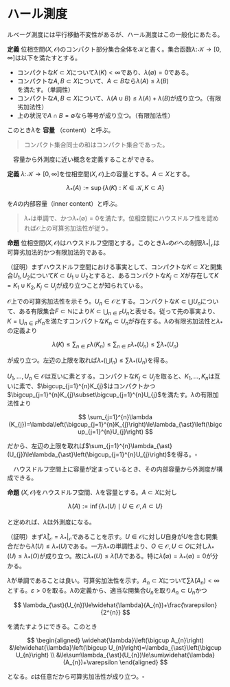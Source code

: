 

# ハール測度

ルベーグ測度には平行移動不変性があるが、ハール測度はこの一般化にあたる。

__定義__ 位相空間$(X, \mathcal{O})$のコンパクト部分集合全体を$\mathcal{K}$と書く。集合函数$\lambda\colon\mathcal{K}\rightarrow\lbrack 0, \infty \rbrack$は以下を満たすとする。

- コンパクトな$K\subset X$について$\lambda (K)<\infty$であり、$\lambda (\emptyset)=0$である。
- コンパクトな$A, B\subset X$について、$A\subset B$なら$\lambda (A)\le\lambda (B)$を満たす。（単調性）
- コンパクトな$A, B\subset X$について、$\lambda (A\cup B)\le\lambda (A)+\lambda (B)$が成り立つ。（有限劣加法性）
- 上の状況で$A\cap B=\emptyset$なら等号が成り立つ。（有限加法性）

このとき$\lambda$を **容量** （content）と呼ぶ。

> コンパクト集合同士の和はコンパクト集合であった。

　容量から外測度に近い概念を定義することができる。

__定義__ $\lambda\colon\mathcal{K}\rightarrow \lbrack 0, \infty \rbrack$を位相空間$(X, \mathcal{O})$上の容量とする。$A\subset X$とする。

$$
\lambda_{\ast}(A):=\sup\lbrace \lambda (K) : K\in\mathcal{K}, K\subset A \rbrace
$$

を$A$の内部容量（inner content）と呼ぶ。

> $\lambda_{\ast}$は単調で、かつ$\lambda_{\ast}(\emptyset)=0$を満たす。位相空間にハウスドルフ性を認めれば$\mathcal{O}$上の可算劣加法性が従う。

__命題__ 位相空間$(X, \mathcal{O})$はハウスドルフ空間とする。このとき$\lambda_{\ast}$の$\mathcal{O}$への制限$\lambda_{\ast}\vert_{\mathcal{O}}$は可算劣加法的かつ有限加法的である。

（証明）まずハウスドルフ空間における事実として、コンパクトな$K\subset X$と開集合$U_{1}, U_{2}$について$K\subset U_{1}\cup U_{2}$とすると、あるコンパクトな$K_{j}\subset X$が存在して$K=K_{1}\cup K_{2}, K_{j}\subset U_{j}$が成り立つことが知られている。

$\mathcal{O}$上での可算劣加法性を示そう。$U_{n}\in\mathcal{O}$とする。コンパクトな$K\subset\bigcup U_{n}$について、ある有限集合$F\subset\mathbb{N}$により$K\subset\bigcup_{n\in F}U_{n}$と表せる。従って先の事実より、$K=\bigcup_{n\in F}K_{n}$を満たすコンパクトな$K_{n}\subset U_{n}$が存在する。$\lambda$の有限劣加法性と$\lambda_{\ast}$の定義より

$$
\lambda (K)\le\sum_{n\in F}\lambda (K_{n})\le\sum_{n\in F}\lambda_{\ast}(U_{n})\le\sum\lambda_{\ast}(U_{n})
$$

が成り立つ。左辺の上限を取れば$\lambda_{\ast}\left(\bigcup I_{n}\right)\le\sum\lambda_{\ast}(U_{n})$を得る。

$U_{1}, \dotsc, U_{n}\in\mathcal{O}$は互いに素とする。コンパクトな$K_{j}\subset U_{j}$を取ると、$K_{1}, \dotsc, K_{n}$は互いに素で、$\bigcup_{j=1}^{n}K_{j}$はコンパクトかつ$\bigcup_{j=1}^{n}K_{j}\subset\bigcup_{j=1}^{n}U_{j}$を満たす。$\lambda$の有限加法性より

$$
\sum_{j=1}^{n}\lambda (K_{j})=\lambda\left(\bigcup_{j=1}^{n}K_{j}\right)\le\lambda_{\ast}\left(\bigcup_{j=1}^{n}U_{j}\right)
$$

だから、左辺の上限を取れば$\sum_{j=1}^{n}\lambda_{\ast}(U_{j})\le\lambda_{\ast}\left(\bigcup_{j=1}^{n}U_{j}\right)$を得る。$\square$

　ハウスドルフ空間上に容量が定まっているとき、その内部容量から外測度が構成できる。

__命題__ $(X, \mathcal{O})$をハウスドルフ空間、$\lambda$を容量とする。$A\subset X$に対し

$$
\widehat{\lambda}(A):=\inf\lbrace \lambda_{\ast}(U)\mid U\in\mathcal{O}, A\subset U \rbrace
$$

と定めれば、$\widehat{\lambda}$は外測度になる。

（証明）まず$\widehat{\lambda}|_{\mathcal{O}}=\lambda_{\ast}|_{\mathcal{O}}$であることを示す。$U\in\mathcal{O}$に対し$U$自身が$U$を含む開集合だから$\widehat{\lambda}(U)\le\lambda_{\ast}(U)$である。一方$\lambda_{\ast}$の単調性より、$O\in\mathcal{O}, U\subset O$に対し$\lambda_{\ast}(U)\le\lambda_{\ast}(O)$が成り立つ。故に$\lambda_{\ast}(U)\le\widehat{\lambda}(U)$である。特に$\widehat{\lambda}(\emptyset)=\lambda_{\ast}(\emptyset)=0$が分かる。

$\widehat{\lambda}$が単調であることは良い。可算劣加法性を示す。$A_{n}\subset X$について$\sum\widehat{\lambda}(A_{n})<\infty$とする。$\varepsilon>0$を取る。$\widehat{\lambda}$の定義から、適当な開集合$U_{n}$を取り$A_{n}\subset U_{n}$かつ

$$
\lambda_{\ast}(U_{n})\le\widehat{\lambda}(A_{n})+\frac{\varepsilon}{2^{n}}
$$

を満たすようにできる。このとき

$$
\begin{aligned}
\widehat{\lambda}\left(\bigcup A_{n}\right)
&\le\widehat{\lambda}\left(\bigcup U_{n}\right)=\lambda_{\ast}\left(\bigcup U_{n}\right) \\
&\le\sum\lambda_{\ast}(U_{n})\le\sum\widehat{\lambda}(A_{n})+\varepsilon
\end{aligned}
$$

となる。$\varepsilon$は任意だから可算劣加法性が成り立つ。$\square$

<!--
　$\widehat{\lambda}$-可測な集合全体を$\mathcal{M}_{\widehat{\lambda}}$とすれば、
$\widehat{\lambda}:\mathcal{M}_{\widehat{\lambda}}\rightarrow [0, \infty]$は測度となる。

\begin{Prop}
$(X, \mathcal{O})$はハウスドルフ空間、$\lambda:\mathcal{K}\rightarrow [0, \infty]$は容量とする。
$\mu:\mathscr{A}\rightarrow [0, \infty]$は測度で$\sigma[\mathcal{O}]\subset\mathscr{A}$を満たすとする。
このとき$\mu|_{\sigma[\mathcal{O}]}=\widehat{\lambda}|_{\sigma[\mathcal{O}]}$であれば、
$A\in\sigma[\mathcal{O}]$は$\mu$-外部正則であり、$U\in\mathcal{O}$は$\mu$-内部正則になる。
\footnote{一般のボレル集合が$\mu$-内部正則になるとは限らない。}
\end{Prop}
\begin{Proof}
$A\in\sigma[\mathcal{O}]$に対し$\mu (A)=\widehat{\lambda}(A)=\inf_{A\subset O\in\mathcal{O}}\lambda_{\ast}(O)$である。
ここで$\lambda_{\ast}(O)=\widehat{\lambda}(O)=\mu (O)$であるから、$A$は$\mu$-外部正則となる。
また$U\in\mathcal{O}$に対し、$\mu (U)=\widehat{\lambda}(U)=\lambda_{\ast}(U)=\sup_{U\supset K\in\mathcal{K}}\lambda (K)$である。
ここで$K\subset O\in\mathcal{O}$に対して$\lambda_{\ast}(O)$の定義により$\lambda (K)\le\lambda_{\ast}(O)$が成り立つ。
右辺の下限を取れば$\lambda (K)\le\widehat{\lambda}(K)$が従う。
よって$\mu (U)\le\sup_{U\supset K\in\mathcal{K}}\widehat{\lambda}(K)$を得るが、逆の不等号は明らかなので、
$U$は$\mu$-内部正則となる。
\end{Proof}

　上記の$\mu$を、$\lambda$により誘導された測度とも言う。この測度は以下の意味で$\mathcal{K}$により特徴付けられる。

\begin{Prop}
$(X, \mathcal{O}), (Y, \mathcal{T})$をハウスドルフ空間、$h:X\rightarrow Y$は同相写像とする。
$\lambda, \gamma$を$X, Y$上の容量として、これらにより誘導された測度を
$\mu:\mathcal{A}\rightarrow [0, \infty], \nu:\mathcal{B}\rightarrow [0, \infty]$とする。
任意のコンパクト集合$K\Subset X$に対して$\gamma (h(K))=\lambda (K)$が成り立つとする。
このとき$A\in\sigma[\mathcal{O}]$に対して$\nu (h(A))=\mu (A)$が成り立つ。
\end{Prop}
\begin{Proof}
以下$\mathcal{O}, \mathcal{T}$のコンパクト集合全体を$\mathcal{K}, \mathcal{L}$で表す。
まず$U\in\mathcal{O}$に対して
\begin{align*}
\lbrace \lambda (K)\mid K\in\mathcal{K}, K\subset U \lbrace&=\lbrace \gamma (h(K))\mid K\in\mathcal{K}, K\subset U \lbrace \\
&=\lbrace \gamma (L)\mid L=h(K), K\in\mathcal{K}, K\subset U \lbrace \\
&=\lbrace \gamma (L)\mid L\in\mathcal{L}, L\subset h(U) \lbrace
\end{align*}
が成り立つので$\lambda_{\ast}(U)=\gamma_{*}(h(U))$が従う。次に$A\subset X$に対して
\begin{align*}
\lbrace \lambda_{\ast}(U)\mid U\in\mathcal{O}, A\subset U \lbrace&=\lbrace \gamma_{*}(h(U))\mid U\in\mathcal{O}, A\subset U \lbrace \\
&=\lbrace \gamma_{*}(V)\mid V=h(U), U\in\mathcal{O}, A\subset U \lbrace \\
&=\lbrace \gamma_{*}(V)\mid V\in\mathcal{T}, h(A)\subset V \lbrace
\end{align*}
が成り立つので$\widehat{\lambda}(A)=\widehat{\gamma}(h(A))$が成り立つ。
特に$A\in\sigma[\mathcal{O}]\subset\mathscr{A}$なら$h(A)\in\sigma[\mathcal{T}]\subset\mathscr{B}$であるから、
\[ \mu (A)=\widehat{\lambda}(A)=\widehat{\gamma}(h(A))=\nu (h(A)) \]
を得る。
\end{Proof}

　局所コンパクトな位相群が容量を持つことを示そう。その前に、位相群におけるコンパクト集合の性質に触れておく。

\begin{Lem}
$G$を位相群、$K\Subset G$はコンパクトであるとする。$K\subset U$なる開集合$U$に対し、$1$の開近傍$V$を取り、
$KV=\lbrace xy\mid x\in K, y\in V \lbrace\subset U$とできる。
\end{Lem}
\begin{Proof}
$x\in K$に対し$W_{x}:=x^{-1}U$とおくと$x\in U$より$W_{x}$は$1$の開近傍となる。
そこで$1$の開近傍$V_{x}\subset W_{x}$を$V_{x}V_{x}\subset W_{x}$となるように取る。
このとき$\lbrace x V_{x}\mid x\in K \lbrace$は$K$の開被覆となるから、コンパクト性より$x_{1}, \dotsc, x_{n}\in K$を取り
$K\subset\bigcup_{j=1}^{n}x_{j}V_{x_{j}}$と表せる。$V:=\bigcap_{j=1}^{n}V_{x_{j}}$と定めると$1$の開近傍である。
このとき$x\in K$に対し$x\in x_{j}V_{x_{j}}$となる$x_{j}$が取れるので、
\[ xV\subset x_{j}V_{x_{j}}V\subset x_{j}V_{x_{j}}V_{x_{j}}\subset x_{j}W_{x_{j}}=U \]
を得る。
\end{Proof}

　$G$を局所コンパクトハウスドルフ位相群とする。
$K\Subset G$をコンパクトな部分集合、$V\subset G$は内点を持つとする。即ち$V^{\circ}\neq\emptyset$であるとする。
このとき$\lbrace gV^{\circ}\mid g\in G \lbrace$は$K$の開被覆となるから、有限個の$g_{1}, \dotsc, g_{n}\in G$を選び
$K\subset\bigcup_{j=1}^{n}gV^{\circ}$とできる。このような被覆が存在する$n$の内、最小のものを$\#(K:V)$で表す。

　以下$G$のコンパクト集合全体を$\mathcal{K}$、$1$の開近傍全体を$\mathcal{U}$で表す。
$G$は局所コンパクトであるから、$1$のコンパクト近傍$K_{0}$が存在する。\footnote{位相群の位相は$1$の近傍系で記述できた。}
そこで$U\in\mathcal{U}$に対し、写像$\lambda_{U}:\mathcal{K}\rightarrow [0, \infty]$を
\[ \lambda_{U}(K):=\frac{\#(K:U)}{\#(K_{0}:U)} \]
で定める。ここで$K_{0}$は近傍だから$\#(K_{0}:U)\neq 0$となることに注意する。

　このとき$0\le\lambda_{U}(K)\le\#(K:K_{0})<\infty$が成り立つ。実際$\#(K:U)\le\#(K:K_{0})\#(K_{0}:U)$を示せばよいが、
これは被覆を考えれば明らかである。故に$\lambda_{U}$は
\[ \Lambda:=\prod_{K\in\mathcal{K}}[0, \#(K:K_{0})] \]
の元と見なせる。この$\Lambda$はチコノフの定理によりコンパクトである。\footnote{選択公理を用いている。}
$V\in\mathscr{U}$に対し、
\[ \Lambda (V):=\overline{\lbrace \lambda_{U}\mid U\in\mathscr{U}, U\subset V \lbrace} \]
と定める。もし$\lbrace \Lambda (V)\mid V\in\mathscr{U} \lbrace$が有限交叉性を持てば、
$\Lambda$がコンパクトであることから
\[ \bigcap_{V\in\mathscr{U}}\Lambda (V)\neq\emptyset \]
が従う。

　実際に$V_{1}, \dotsc, V_{n}\in\mathscr{U}$を取れば、$V:=\bigcap_{j=1}^{n}V_{j}\in\mathscr{U}$であり、
$\lambda_{V}\in\bigcap_{j=1}^{n}\Lambda (V_{j})$となるから$\lbrace \Lambda (V)\mid V\in\mathscr{U} \lbrace$は有限交叉性を持つ。
つまり$\lambda\in\bigcap_{V\in\mathscr{U}}\Lambda (V)$が取れる。
\footnote{ここまでハウスドルフ性は用いていない。しかし$\lambda$が容量であることを示すのに必要となる。}

\begin{Prop}
上記の$\lambda\in\bigcap_{V\in\mathscr{U}}\Lambda (V)$は容量である。
\end{Prop}
\begin{Proof}
(i)　まず$\lambda\in\Lambda$より$\lambda (K)<\infty$が任意の$K\in\mathcal{K}$が成り立つ。
特に$K=\emptyset$のとき、$\#(\emptyset:K_{0})=0$だから$\Lambda$の$\emptyset\in\mathcal{K}$成分は一点になる。
つまり$\lambda (\emptyset)=0$を得る。

　(ii)　$K_{1}, K_{2}\in\mathcal{K}$が$K_{1}\subset K_{2}$を満たすとする。$U\in\mathscr{U}$に対し
$\#(K_{1}:U)\le\#(K_{2}:U)$より$\lambda_{U}(K_{1})\le\lambda_{U}(K_{2})$は明らか。
そこで$f\in\Lambda$に対し$f(K_{2})-f(K_{1})$を対応させる写像$\Lambda\rightarrow\mathbb{R}$は、射影と差の合成なので連続写像となる。
この写像は$\lbrace \lambda_{U}\mid U\in\mathscr{U} \lbrace$上で非負であるから、$\Lambda (V)$上でも非負となる。
よって$\lambda (K_{2})-\lambda (K_{1})\ge 0$を得る。

　(iii)　$K_{1}, K_{2}\in\mathcal{K}$を取る。$U\in\mathscr{U}$に対し、$U$による$K_{1}$の被覆と$K_{2}$の被覆を合わせると
$K_{1}\cup K_{2}$の被覆となるから$\#(K_{1}\cup K_{2}:U)\le\#(K_{1}:U)+\#(K_{2}:U)$となる。
つまり$\lambda_{U}(K_{1}\cup K_{2})\le\lambda_{U}(K_{1})+\lambda_{U}(K_{2})$が分かる。
(ii)と同様に考えれば$\lambda (K_{1}\cup K_{2})\le\lambda (K_{1})+\lambda (K_{2})$が従う。

　(iv)　$K_{1}\cap K_{2}=\emptyset$とする。このとき$G$はハウスドルフ空間だから、互いに素な開集合$U_{1}, U_{2}$を取り
$K_{1}\subset U_{1}, K_{2}\subset U_{2}$とできる。補題より$K_{1}V_{1}\subset U_{1}, K_{2}V_{2}\subset U_{2}$なる
$1$の開近傍$V_{1}, V_{2}$が取れる。そこで$V:=V_{1}\cap V_{2}$と置くと、$K_{1}V\cap K_{2}V=\emptyset$である。
$U\in\mathscr{U}$が$U\subset V^{-1}$を満たすとする。このとき$K_{1}U^{-1}\cap K_{2}U^{-1}=\emptyset$であるが、
$\lambda_{U}(K_{1}\sqcup K_{2})=\lambda_{U}(K_{1})+\lambda_{U}(K_{2})$となる。
実際$n:=\#(K_{1}\sqcup K_{2}:U)$と置き、$K_{1}\sqcup K_{2}\subset\bigcup_{j=1}^{n}g_{j}U$となる被覆を取る。
ここで$g_{j}U\cap K_{1}, g_{j}U\cap K_{2}\neq\emptyset$なら$g_{j}\in K_{1}U^{-1}\cap K_{2}U^{-1}$となるから矛盾する。
従って$g_{j}U$は$K_{1}, K_{2}$の一方のみとしか交わらない。よって$\#(K_{1}:U)+\#(K_{2}:U)\le\#(K_{1}\sqcup K_{2}:U)$が分かる。
結局$f\in\Lambda$に対し$f(K_{1})+f_(K_{2})-f(K_{1}\sqcup K_{2})$を対応させる連続写像は
$\Lambda(V^{-1})$上で恒等的に$0$となり、よって$\lambda (K_{1}\sqcup K_{2})=\lambda (K_{1})+\lambda (K_{2})$を得る。
\end{Proof}

\begin{Thm}
$G$を局所コンパクトハウスドルフ位相群とする。ボレル集合体を$\mathscr{B}(G)=\sigma[\mathcal{O}]$と書く。
以下を満たす測度$\mu:\mathscr{B}(G)\rightarrow [0, \infty]$が存在する。
\begin{itemize}
\item[\textup{(i)}] $G$のコンパクト集合全体$\mathcal{K}$上で有限値を取る。つまり$K\in\mathcal{K}$なら$\mu (K)<\infty$を満たす。
\item[\textup{(ii)}] $\mu$は外部正則である。
\item[\textup{(iii)}] 開集合$O\in\mathcal{O}$は$\mu$-内部正則である。
\item[\textup{(iv)}] 左移動で不変である。つまり任意の$A\in\mathscr{B}$に対して$\mu (gA)=\mu (A)$が成り立つ。
\end{itemize}
\end{Thm}
\begin{Proof}
$\lambda$を上で得た容量とする。このとき$\sigma[\mathcal{O}]\subset\mathcal{M}_{\widehat{\lambda}}$が成り立つ。
$U\in\mathcal{O}$が$\widehat{\lambda}$-可測であることを示せばよい。$A\subset G$及び$\varepsilon>0$を取る。
$\widehat{\lambda}(A)=\inf_{A\subset U\in\mathcal{O}}\lambda_{\ast}(O)$であるから、ある$O\in\mathcal{O}$が存在して
\[ A\subset O, \lambda_{\ast}(O)\le\widehat{\lambda}(A)+\frac{\varepsilon}{3} \]
を満たすように取れる。ここで$O\cap U$は開集合だから
$\widehat{\lambda}(O\cap U)=\lambda_{\ast}(O\cap U)=\sup_{O\cap U\supset K\in\mathcal{K}}\lambda (K)$である。
よってある$K\in\mathcal{K}$が存在して
\[ K\subset O\cap U, \widehat{\lambda}(O\cap U)-\frac{\varepsilon}{3}\le\lambda (K) \]
を満たすように取れる。更に$O\backslash K$も開集合だから、同様にして$L\in\mathcal{K}$を
\[ L\subset O\backslash K, \widehat{\lambda}(O\backslash K)-\frac{\varepsilon}{3}\le\lambda (L) \]
を満たすように取れる。$K\subset U$より$O\backslash U\subset O\backslash K$となり、また$K\cap L=\emptyset$であるから、
\begin{align*}
\widehat{\lambda}(A\cap U)+\widehat{\lambda}(A\backslash U)-\frac{2}{3}\varepsilon
&\le\widehat{\lambda}(O\cap U)+\widehat{\lambda}(O\backslash U)-\frac{2}{3}\varepsilon \\
&\le\lambda (K)+\widehat{\lambda}(O\backslash K)-\frac{\varepsilon}{3} \\
&\le\lambda (K)+\lambda (L)=\lambda (K\sqcup L)\\
&\le\lambda_{\ast}((O\cap U)\cup (O\backslash K))=\lambda_{\ast}(O) \\
&\le\widehat{\lambda}(A)+\frac{\varepsilon}{3}
\end{align*}
となる。つまり
\[ \widehat{\lambda}(A\cap U)+\widehat{\lambda}(A\backslash U)\le\widehat{\lambda}(A)+\varepsilon \]
であるから、$\varepsilon$が任意に取れたので$U$は$\widehat{\lambda}$-可測となる。

　以上により$\mu:=\widehat{\lambda}|_{\sigma[\mathcal{O}]}$が求める測度となる。後は$\mathcal{K}$上で有限値を取ることを示せばよい。
$K\in\mathcal{K}$を取る。$x\in K$に対しコンパクトな近傍$K_{x}$を取れるが、このとき$\lbrace K_{x}^{\circ} \lbrace$は$K$の開被覆となる。
$K$はコンパクトだから有限個の$K_{1}, \dotsc, K_{n}$を取り、$K\subset\bigcup_{j=1}^{n}K_{j}^{\circ}$とできる。
このとき$L:=\bigcup_{j=1}^{n}K_{j}$とすれば$K\subset L^{\circ}\subset L$が従う。故に
\[ \widehat{\lambda}(K)\le\lambda_{\ast}(L^{\circ})\le\lambda_{\ast}(L)=\lambda (L)<\infty \]
を得る。
\end{Proof}

\begin{Def}
定理の条件を満たす測度を左不変ハール測度\textup{(left-invariant Haar measure)}と呼ぶ。
条件\textup{(iv)}を以下の\textup{(iv$^{\prime}$)}に変えた条件を満たす測度を右不変ハール測度と呼ぶ。
\begin{itemize}
\item[\textup{(iv$^{\prime}$)}] 右移動で不変である。つまり$A\in\mathscr{B}$に対して$\mu (Ag)=\mu (A)$が成り立つ。
\end{itemize}
両方の条件を満たす測度を両側不変ハール測度と呼ぶ。
\end{Def}



-->